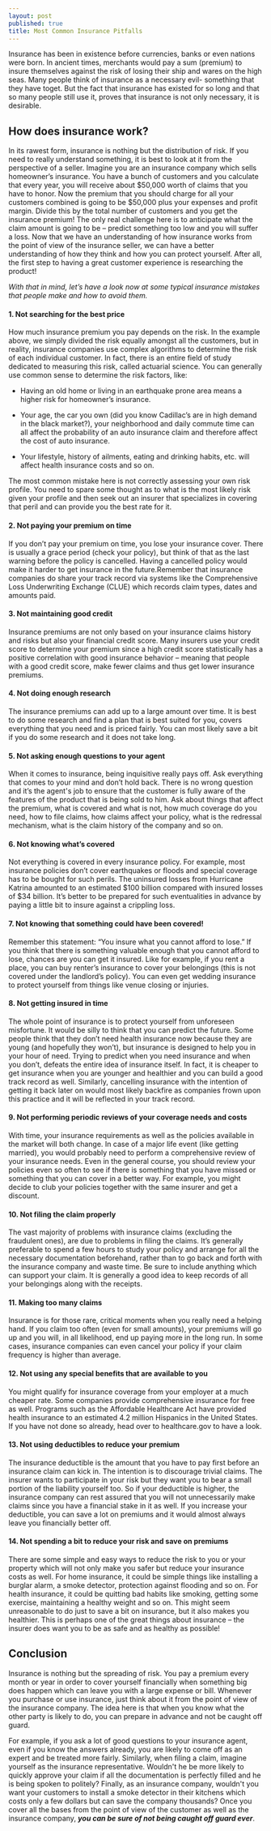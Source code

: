```yaml
---
layout: post
published: true
title: Most Common Insurance Pitfalls
---
```


Insurance has been in existence before currencies, banks or even nations were born. In ancient times, merchants would pay a sum (premium) to insure themselves against the risk of losing their ship and wares on the high seas. Many people think of insurance as a necessary evil- something that they have toget. But the fact that insurance has existed for so long and that so many people still use it, proves that insurance is not only necessary, it is desirable.

## How does insurance work?

In its rawest form, insurance is nothing but the distribution of risk. If you need to really understand something, it is best to look at it from the perspective of a seller. Imagine you are an insurance company which sells homeowner’s insurance. You have a bunch of customers and you calculate that every year, you will receive about $50,000 worth of claims that you have to honor. Now the premium that you should charge for all your customers combined is going to be $50,000 plus your expenses and profit margin. Divide this by the total number of customers and you get the insurance premium! The only real challenge here is to anticipate what the claim amount is going to be – predict something too low and you will suffer a loss.
Now that we have an understanding of how insurance works from the point of view of the insurance seller, we can have a better understanding of how they think and how you can protect yourself. After all, the first step to having a great customer experience is researching the product!

_With that in mind, let’s have a look now at some typical insurance mistakes that people make and how to avoid them._

#### 1. Not searching for the best price

How much insurance premium you pay depends on the risk. In the example above, we simply divided the risk equally amongst all the customers, but in reality, insurance companies use complex algorithms to determine the risk of each individual customer. In fact, there is an entire field of study dedicated to measuring this risk, called actuarial science. You can generally use common sense to determine the risk factors, like:

* Having an old home or living in an earthquake prone area means a higher risk for homeowner’s insurance.

* Your age, the car you own (did you know Cadillac’s are in high demand in the black market?), your neighborhood and daily commute time can all affect the probability of an auto insurance claim and therefore affect the cost of auto insurance.

* Your lifestyle, history of ailments, eating and drinking habits, etc. will affect health insurance costs and so on.

The most common mistake here is not correctly assessing your own risk profile. You need to spare some thought as to what is the most likely risk given your profile and then seek out an insurer that specializes in covering that peril and can provide you the best rate for it.

#### 2. Not paying your premium on time

If you don’t pay your premium on time, you lose your insurance cover. There is usually a grace period (check your policy), but think of that as the last warning before the policy is cancelled. Having a cancelled policy would make it harder to get insurance in the future.Remember that insurance companies do share your track record via systems like the Comprehensive Loss Underwriting Exchange (CLUE) which records claim types, dates and amounts paid. 

#### 3. Not maintaining good credit

Insurance premiums are not only based on your insurance claims history and risks but also your financial credit score. Many insurers use your credit score to determine your premium since a high credit score statistically has a positive correlation with good insurance behavior – meaning that people with a good credit score, make fewer claims and thus get lower insurance premiums.

#### 4. Not doing enough research

The insurance premiums can add up to a large amount over time. It is best to do some research and find a plan that is best suited for you, covers everything that you need and is priced fairly. You can most likely save a bit if you do some research and it does not take long.

#### 5. Not asking enough questions to your agent

When it comes to insurance, being inquisitive really pays off. Ask everything that comes to your mind and don’t hold back. There is no wrong question and it’s the agent's job to ensure that the customer is fully aware of the features of the product that is being sold to him. Ask about things that affect the premium, what is covered and what is not, how much coverage do you need, how to file claims, how claims affect your policy, what is the redressal mechanism, what is the claim history of the company and so on.

#### 6. Not knowing what’s covered

Not everything is covered in every insurance policy. For example, most insurance policies don’t cover earthquakes or floods and special coverage has to be bought for such perils. The uninsured losses from Hurricane Katrina amounted to an estimated $100 billion compared with insured losses of $34 billion. It’s better to be prepared for such eventualities in advance by paying a little bit to insure against a crippling loss.

#### 7. Not knowing that something could have been covered!

Remember this statement: “You insure what you cannot afford to lose.” If you think that there is something valuable enough that you cannot afford to lose, chances are you can get it insured. Like for example, if you rent a place, you can buy renter’s insurance to cover your belongings (this is not covered under the landlord’s policy). You can even get wedding insurance to protect yourself from things like venue closing or injuries. 

#### 8. Not getting insured in time

The whole point of insurance is to protect yourself from unforeseen misfortune. It would be silly to think that you can predict the future. Some people think that they don’t need health insurance now because they are young (and hopefully they won’t), but insurance is designed to help you in your hour of need. Trying to predict when you need insurance and when you don’t, defeats the entire idea of insurance itself. In fact, it is cheaper to get insurance when you are younger and healthier and you can build a good track record as well. Similarly, cancelling insurance with the intention of getting it back later on would most likely backfire as companies frown upon this practice and it will be reflected in your track record.

#### 9. Not performing periodic reviews of your coverage needs and costs

With time, your insurance requirements as well as the policies available in the market will both change. In case of a major life event (like getting married), you would probably need to perform a comprehensive review of your insurance needs. Even in the general course, you should review your policies even so often to see if there is something that you have missed or something that you can cover in a better way. For example, you might decide to club your policies together with the same insurer and get a discount.

#### 10. Not filing the claim properly

The vast majority of problems with insurance claims (excluding the fraudulent ones), are due to problems in filing the claims. It’s generally preferable to spend a few hours to study your policy and arrange for all the necessary documentation beforehand, rather than to go back and forth with the insurance company and waste time. Be sure to include anything which can support your claim. It is generally a good idea to keep records of all your belongings along with the receipts.

#### 11. Making too many claims

Insurance is for those rare, critical moments when you really need a helping hand. If you claim too often (even for small amounts), your premiums will go up and you will, in all likelihood, end up paying more in the long run. In some cases, insurance companies can even cancel your policy if your claim frequency is higher than average.

#### 12. Not using any special benefits that are available to you

You might qualify for insurance coverage from your employer at a much cheaper rate. Some companies provide comprehensive insurance for free as well. Programs such as the Affordable Healthcare Act have provided health insurance to an estimated 4.2 million Hispanics in the United States. If you have not done so already, head over to healthcare.gov to have a look. 

#### 13. Not using deductibles to reduce your premium

The insurance deductible is the amount that you have to pay first before an insurance claim can kick in. The intention is to discourage trivial claims. The insurer wants to participate in your risk but they want you to bear a small portion of the liability yourself too. So if your deductible is higher, the insurance company can rest assured that you will not unnecessarily make claims since you have a financial stake in it as well. If you increase your deductible, you can save a lot on premiums and it would almost always leave you financially better off.

#### 14. Not spending a bit to reduce your risk and save on premiums

There are some simple and easy ways to reduce the risk to you or your property which will not only make you safer but reduce your insurance costs as well. For home insurance, it could be simple things like installing a burglar alarm, a smoke detector, protection against flooding and so on. For health insurance, it could be quitting bad habits like smoking, getting some exercise, maintaining a healthy weight and so on. This might seem unreasonable to do just to save a bit on insurance, but it also makes you healthier. This is perhaps one of the great things about insurance – the insurer does want you to be as safe and as healthy as possible!

## Conclusion
Insurance is nothing but the spreading of risk. You pay a premium every month or year in order to cover yourself financially when something big does happen which can leave you with a large expense or bill. Whenever you purchase or use insurance, just think about it from the point of view of the insurance company. The idea here is that when you know what the other party is likely to do, you can prepare in advance and not be caught off guard. 

For example, if you ask a lot of good questions to your insurance agent, even if you know the answers already, you are likely to come off as an expert and be treated more fairly. Similarly, when filing a claim, imagine yourself as the insurance representative. Wouldn't he be more likely to quickly approve your claim if all the documentation is perfectly filled and he is being spoken to politely? Finally, as an insurance company, wouldn't you want your customers to install a smoke detector in their kitchens which costs only a few dollars but can save the company thousands? Once you cover all the bases from the point of view of the customer as well as the insurance company, _**you can be sure of not being caught off guard ever**_.
